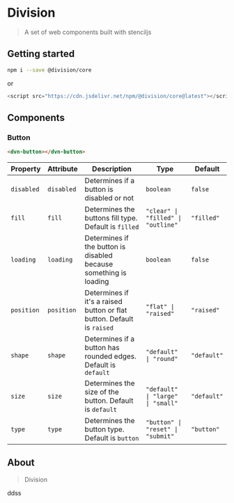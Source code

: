 # Division

> A set of web components built with stenciljs

## Getting started

```bash
npm i --save @division/core
```

or

```js
<script src="https://cdn.jsdelivr.net/npm/@division/core@latest"></script>
```

## Components

### Button

```html
<dvn-button></dvn-button>
```

| Property   | Attribute  | Description                                                            | Type                               | Default     |
| ---------- | ---------- | ---------------------------------------------------------------------- | ---------------------------------- | ----------- |
| `disabled` | `disabled` | Determines if a button is disabled or not                              | `boolean`                          | `false`     |
| `fill`     | `fill`     | Determines the buttons fill type. Default is `filled`                  | `"clear" \| "filled" \| "outline"` | `"filled"`  |
| `loading`  | `loading`  | Determines if the button is disabled because something is loading      | `boolean`                          | `false`     |
| `position` | `position` | Determines if it's a raised button or flat button. Default is `raised` | `"flat" \| "raised"`               | `"raised"`  |
| `shape`    | `shape`    | Determines if a button has rounded edges. Default is `default`         | `"default" \| "round"`             | `"default"` |
| `size`     | `size`     | Determines the size of the button. Default is `default`                | `"default" \| "large" \| "small"`  | `"default"` |
| `type`     | `type`     | Determines the button type. Default is `button`                        | `"button" \| "reset" \| "submit"`  | `"button"`  |

## About

> Division

<div>
    <script src="https://cdn.jsdelivr.net/npm/@division/core@latest"></script>
    dd<dvn-button></dvn-button>ss
</div>